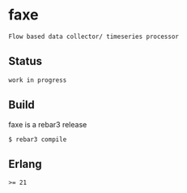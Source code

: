 faxe
=====

    Flow based data collector/ timeseries processor
   
    
Status
------

    work in progress

Build
-----

faxe is a rebar3 release

    $ rebar3 compile


Erlang
------
    >= 21
